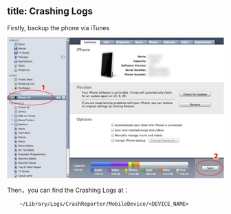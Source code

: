 title: Crashing Logs 
---


Firstly, backup the phone via iTunes

![iTunes Sync](../../../docs/img/crash-logs.jpg)

Then，you can find the Crashing Logs at：

        ~/Library/Logs/CrashReporter/MobileDevice/<DEVICE_NAME>
